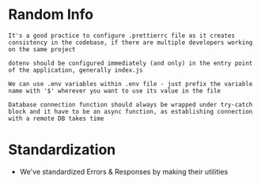 # Random Info

```
It's a good practice to configure .prettierrc file as it creates consistency in the codebase, if there are multiple developers working on the same project

dotenv should be configured immediately (and only) in the entry point of the application, generally index.js

We can use .env variables within .env file - just prefix the variable name with '$' wherever you want to use its value in the file

Database connection function should always be wrapped under try-catch block and it have to be an async function, as establishing connection with a remote DB takes time
```

# Standardization

* We've standardized Errors & Responses by making their utilities